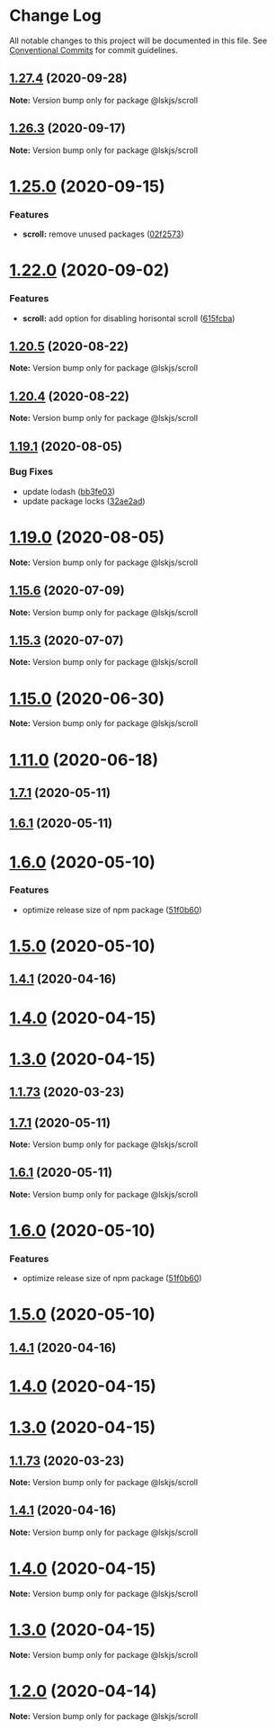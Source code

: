# Change Log

All notable changes to this project will be documented in this file.
See [Conventional Commits](https://conventionalcommits.org) for commit guidelines.

## [1.27.4](https://github.com/lskjs/ux/tree/master/packages/scroll/compare/v1.27.3...v1.27.4) (2020-09-28)

**Note:** Version bump only for package @lskjs/scroll





## [1.26.3](https://github.com/lskjs/ux/tree/master/packages/scroll/compare/v1.26.2...v1.26.3) (2020-09-17)

**Note:** Version bump only for package @lskjs/scroll





# [1.25.0](https://github.com/lskjs/ux/tree/master/packages/scroll/compare/v1.24.0...v1.25.0) (2020-09-15)


### Features

* **scroll:** remove unused packages ([02f2573](https://github.com/lskjs/ux/tree/master/packages/scroll/commit/02f2573c40a5528f971b6e8709185821ba5bc859))





# [1.22.0](https://github.com/lskjs/ux/tree/master/packages/scroll/compare/v1.21.1...v1.22.0) (2020-09-02)


### Features

* **scroll:** add option for disabling horisontal scroll ([615fcba](https://github.com/lskjs/ux/tree/master/packages/scroll/commit/615fcbaebe462fdf461a6ed668b980311d758d79))





## [1.20.5](https://github.com/lskjs/ux/tree/master/packages/scroll/compare/v1.20.4...v1.20.5) (2020-08-22)

**Note:** Version bump only for package @lskjs/scroll





## [1.20.4](https://github.com/lskjs/ux/tree/master/packages/scroll/compare/v1.20.3...v1.20.4) (2020-08-22)

**Note:** Version bump only for package @lskjs/scroll





## [1.19.1](https://github.com/lskjs/ux/tree/master/packages/scroll/compare/v1.19.0...v1.19.1) (2020-08-05)


### Bug Fixes

* update lodash ([bb3fe03](https://github.com/lskjs/ux/tree/master/packages/scroll/commit/bb3fe03a1cacfe5599b406aeb6141a5d127a9d74))
* update package locks ([32ae2ad](https://github.com/lskjs/ux/tree/master/packages/scroll/commit/32ae2ad9cfd0d1024ecc610f046acc8b01997ff2))





# [1.19.0](https://github.com/lskjs/ux/tree/master/packages/scroll/compare/v1.18.4...v1.19.0) (2020-08-05)

**Note:** Version bump only for package @lskjs/scroll





## [1.15.6](https://github.com/lskjs/ux/tree/master/packages/scroll/compare/v1.15.5...v1.15.6) (2020-07-09)

**Note:** Version bump only for package @lskjs/scroll





## [1.15.3](https://github.com/lskjs/ux/tree/master/packages/scroll/compare/v1.15.2...v1.15.3) (2020-07-07)

**Note:** Version bump only for package @lskjs/scroll





# [1.15.0](https://github.com/lskjs/ux/tree/master/packages/scroll/compare/v1.14.0...v1.15.0) (2020-06-30)

**Note:** Version bump only for package @lskjs/scroll





# [1.11.0](https://github.com/lskjs/ux/tree/master/packages/scroll/compare/v1.1.100...v1.11.0) (2020-06-18)



## [1.7.1](https://github.com/lskjs/ux/tree/master/packages/scroll/compare/v1.6.1...v1.7.1) (2020-05-11)



## [1.6.1](https://github.com/lskjs/ux/tree/master/packages/scroll/compare/v1.6.0...v1.6.1) (2020-05-11)



# [1.6.0](https://github.com/lskjs/ux/tree/master/packages/scroll/compare/v1.5.0...v1.6.0) (2020-05-10)


### Features

* optimize release size of npm package ([51f0b60](https://github.com/lskjs/ux/tree/master/packages/scroll/commit/51f0b60a4a471b0b1da9232105a4cf23b720ec8c))



# [1.5.0](https://github.com/lskjs/ux/tree/master/packages/scroll/compare/v1.1.94...v1.5.0) (2020-05-10)



## [1.4.1](https://github.com/lskjs/ux/tree/master/packages/scroll/compare/v1.4.0...v1.4.1) (2020-04-16)



# [1.4.0](https://github.com/lskjs/ux/tree/master/packages/scroll/compare/v1.3.0...v1.4.0) (2020-04-15)



# [1.3.0](https://github.com/lskjs/ux/tree/master/packages/scroll/compare/v1.1.76...v1.3.0) (2020-04-15)



## [1.1.73](https://github.com/lskjs/ux/tree/master/packages/scroll/compare/v1.1.72...v1.1.73) (2020-03-23)





## [1.7.1](https://github.com/lskjs/ux/tree/master/packages/scroll/compare/v1.6.1...v1.7.1) (2020-05-11)

**Note:** Version bump only for package @lskjs/scroll





## [1.6.1](https://github.com/lskjs/ux/tree/master/packages/scroll/compare/v1.6.0...v1.6.1) (2020-05-11)

**Note:** Version bump only for package @lskjs/scroll





# [1.6.0](https://github.com/lskjs/ux/tree/master/packages/scroll/compare/v1.5.0...v1.6.0) (2020-05-10)


### Features

* optimize release size of npm package ([51f0b60](https://github.com/lskjs/ux/tree/master/packages/scroll/commit/51f0b60a4a471b0b1da9232105a4cf23b720ec8c))





# [1.5.0](https://github.com/lskjs/ux/tree/master/packages/scroll/compare/v1.1.94...v1.5.0) (2020-05-10)



## [1.4.1](https://github.com/lskjs/ux/tree/master/packages/scroll/compare/v1.4.0...v1.4.1) (2020-04-16)



# [1.4.0](https://github.com/lskjs/ux/tree/master/packages/scroll/compare/v1.3.0...v1.4.0) (2020-04-15)



# [1.3.0](https://github.com/lskjs/ux/tree/master/packages/scroll/compare/v1.1.76...v1.3.0) (2020-04-15)



## [1.1.73](https://github.com/lskjs/ux/tree/master/packages/scroll/compare/v1.1.72...v1.1.73) (2020-03-23)

**Note:** Version bump only for package @lskjs/scroll





## [1.4.1](https://github.com/lskjs/ux/tree/master/packages/scroll/compare/v1.4.0...v1.4.1) (2020-04-16)

**Note:** Version bump only for package @lskjs/scroll





# [1.4.0](https://github.com/lskjs/ux/tree/master/packages/scroll/compare/v1.3.0...v1.4.0) (2020-04-15)

**Note:** Version bump only for package @lskjs/scroll





# [1.3.0](https://github.com/lskjs/ux/tree/master/packages/scroll/compare/v1.1.76...v1.3.0) (2020-04-15)

**Note:** Version bump only for package @lskjs/scroll





# [1.2.0](https://github.com/lskjs/ux/tree/master/packages/scroll/compare/v1.1.76...v1.2.0) (2020-04-14)

**Note:** Version bump only for package @lskjs/scroll

